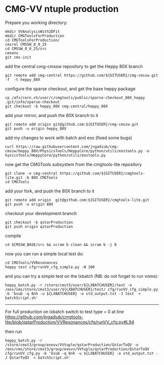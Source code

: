 # CMG-VV ntuple production

Prepare you working directory:

```
mkdir VVAnalysisWith2DFit
mkdir CMGToolsForProduction
cd CMGToolsForProduction/
cmsrel CMSSW_8_0_25
cd CMSSW_8_0_25/src
cmsenv
git cms-init
```

add the central cmg-cmssw repository to get the Heppy 80X branch

```
git remote add cmg-central https://github.com/${GITUSER}/cmg-cmssw.git -f  -t heppy_80X
```

configure the sparse checkout, and get the base heppy package

```
cp /afs/cern.ch/user/c/cmgtools/public/sparse-checkout_80X_heppy .git/info/sparse-checkout
git checkout -b heppy_80X cmg-central/heppy_80X
```

add your mirror, and push the 80X branch to it  

```  
git remote add origin git@github.com:${GITUSER}/cmg-cmssw.git
git push -u origin heppy_80X
```

add my changes to work with batch and eos (fixed some bugs)

```
curl https://raw.githubusercontent.com/jngadiub/cmg-cmssw/heppy_80X/PhysicsTools/HeppyCore/python/utils/eostools.py -o hysicsTools/HeppyCore/python/utils/eostools.py
```
  
now get the CMGTools subsystem from the cmgtools-lite repository  

```
git clone -o cmg-central https://github.com/${GITUSER}/cmgtools-lite.git -b 80X CMGTools
cd CMGTools
```
  
add your fork, and push the 80X branch to it  

```
git remote add origin  git@github.com:${GITUSER}/cmgtools-lite.git
git push -u origin 80X
```

checkout your development branch

```
git checkout -b qstarProduction
git push origin qstarProduction
```
  
compile  

```
cd $CMSSW_BASE/src && scram b clean && scram b -j 8
```

now you can run a simple local test do:

```
cd CMGTools/VVResonances
heppy test cfg/runVV_cfg_simple.py -N 100
```

and you can try a simple test on the lxbatch (NB: do not forget to run voms):

```
heppy_batch.py -r /store/cmst3/user/${LXBATCHUSER}/test -o /eos/cms/store/cmst3/user/${LXBATCHUSER}/test/ cfg/runVV_cfg_simple.py -b 'bsub -q 8nh -u ${LXBATCHUSER} -o std_output.txt -J test  < batchScript.sh'
```

---------------------------------------------------------------

For full production on lxbatch switch to test type = 0 at line https://github.com/jngadiub/cmgtools-lite/blob/qstarProduction/VVResonances/cfg/runVV_cfg.py#L94

then run

```
heppy_batch.py -r /store/cmst3/group/exovv/VVtuple/qstarProduction/QstarToQV -o /eos/cms/store/cmst3/group/exovv/VVtuple/qstarProduction/QstarToQV cfg/runVV_cfg.py -b 'bsub -q 8nh -u ${LXBATCHUSER} -o std_output.txt -J QstarToQV  < batchScript.sh' 
```

